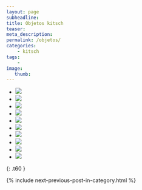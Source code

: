 ```yaml
---
layout: page
subheadline:
title: Objetos kitsch
teaser:
meta_description:
permalink: /objetos/
categories:
    - kitsch
tags:
    -
image:
   thumb:
---
```


<ul class="clearing-thumbs small-block-grid-6" data-clearing>
  <li><a href="{{ site.urlimg }}kitsch/objetos-000.jpg"><img  data-caption="" class="th" src="{{ site.urlimg }}kitsch/thumbnails/objetos-000_th.jpg"></a></li>
  <li><a href="{{ site.urlimg }}kitsch/objetos-001.jpg"><img  data-caption="" class="th" src="{{ site.urlimg }}kitsch/thumbnails/objetos-001_th.jpg"></a></li>
  <li><a href="{{ site.urlimg }}kitsch/objetos-002.jpg"><img  data-caption="" class="th" src="{{ site.urlimg }}kitsch/thumbnails/objetos-002_th.jpg"></a></li>
  <li><a href="{{ site.urlimg }}kitsch/objetos-003.jpg"><img  data-caption="" class="th" src="{{ site.urlimg }}kitsch/thumbnails/objetos-003_th.jpg"></a></li>
  <li><a href="{{ site.urlimg }}kitsch/objetos-004.jpg"><img  data-caption="" class="th" src="{{ site.urlimg }}kitsch/thumbnails/objetos-004_th.jpg"></a></li>
  <li><a href="{{ site.urlimg }}kitsch/objetos-005.jpg"><img  data-caption="" class="th" src="{{ site.urlimg }}kitsch/thumbnails/objetos-005_th.jpg"></a></li>
  <li><a href="{{ site.urlimg }}kitsch/objetos-006.jpg"><img  data-caption="" class="th" src="{{ site.urlimg }}kitsch/thumbnails/objetos-006_th.jpg"></a></li>
  <li><a href="{{ site.urlimg }}kitsch/objetos-007.jpg"><img  data-caption="" class="th" src="{{ site.urlimg }}kitsch/thumbnails/objetos-007_th.jpg"></a></li>
  <li><a href="{{ site.urlimg }}kitsch/objetos-008.jpg"><img  data-caption="" class="th" src="{{ site.urlimg }}kitsch/thumbnails/objetos-008_th.jpg"></a></li>
  <li><a href="{{ site.urlimg }}kitsch/objetos-009.jpg"><img  data-caption="" class="th" src="{{ site.urlimg }}kitsch/thumbnails/objetos-009_th.jpg"></a></li>
</ul>

{: .t60 }

{% include next-previous-post-in-category.html %}
